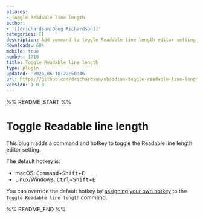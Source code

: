 ```yaml
---
aliases:
- Toggle Readable line length
author:
- '[[drichardson|Doug Richardson]]'
categories: []
description: Add command to toggle Readable line length editor setting.
downloads: 604
mobile: true
number: 1718
title: Toggle Readable line length
type: plugin
updated: '2024-06-18T22:50:46'
url: https://github.com/drichardson/obsidian-toggle-readable-line-length
version: 1.0.0
---
```


%% README_START %%

# Toggle Readable line length

This plugin adds a command and hotkey to toggle the Readable line length editor setting.

The default hotkey is:
- macOS: <kbd>Command</kbd>+<kbd>Shift</kbd>+<kbd>E</kbd>
- Linux/Windows: <kbd>Ctrl</kbd>+<kbd>Shift</kbd>+<kbd>E</kbd>

You can override the default hotkey by [assigning your own hotkey](https://help.obsidian.md/User+interface/Hotkeys#Setting+hotkeys) to the `Toggle Readable line length` command.


%% README_END %%